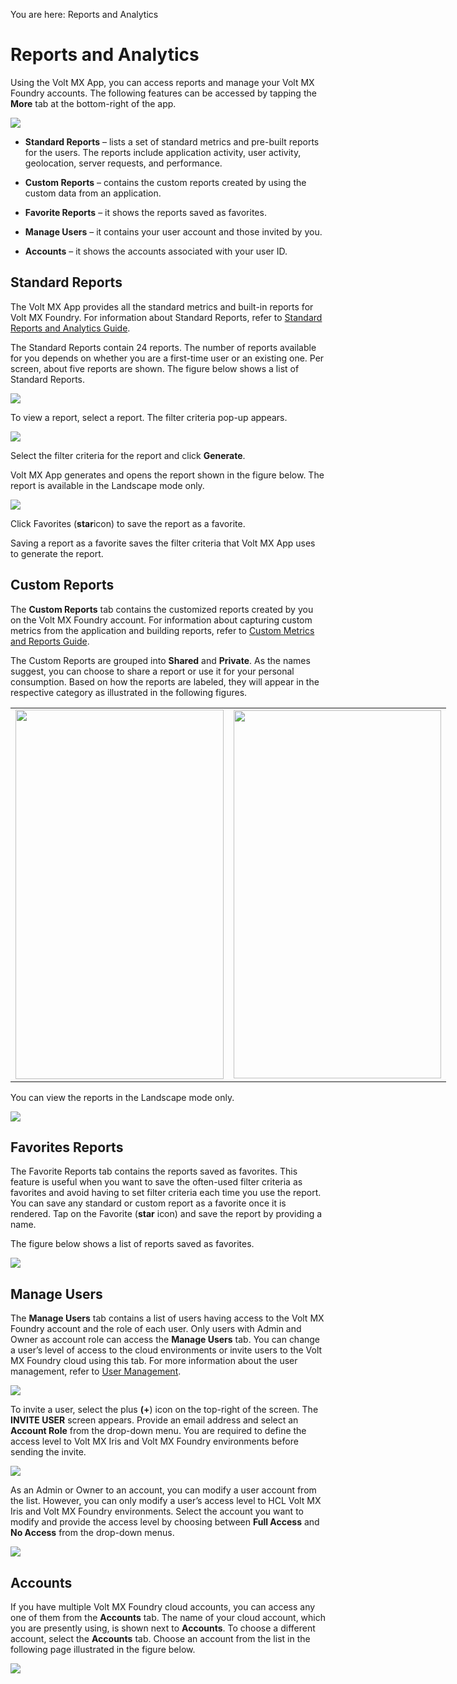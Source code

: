 
You are here: Reports and Analytics

# Reports and Analytics

Using the Volt MX App, you can access reports and manage your Volt MX Foundry accounts. The following features can be accessed by tapping the **More** tab at the bottom-right of the app.

![](Resources/Images/ReportHomePage.PNG)

- **Standard Reports** – lists a set of standard metrics and pre-built reports for the users. The reports include application activity, user activity, geolocation, server requests, and performance.

- **Custom Reports** – contains the custom reports created by using the custom data from an application.
- **Favorite Reports** – it shows the reports saved as favorites.
- **Manage Users** – it contains your user account and those invited by you.
- **Accounts** – it shows the accounts associated with your user ID.

## Standard Reports

The Volt MX App provides all the standard metrics and built-in reports for Volt MX Foundry. For information about Standard Reports, refer to [Standard Reports and Analytics Guide](../../../Foundry/standard_metrics_reports_guide/Content/standard_metrics_reports_guide.md).

The Standard Reports contain 24 reports. The number of reports available for you depends on whether you are a first-time user or an existing one. Per screen, about five reports are shown. The figure below shows a list of Standard Reports.

![](Resources/Images/StandardReports_247x457.png)

To view a report, select a report. The filter criteria pop-up appears.

![](Resources/Images/WorldMapStandardReports_240x470.png)

Select the filter criteria for the report and click **Generate**.

Volt MX App generates and opens the report shown in the figure below. The report is available in the Landscape mode only.

![](Resources/Images/StandardReportsMap_591x331.png)

Click Favorites (**star**icon) to save the report as a favorite.

Saving a report as a favorite saves the filter criteria that Volt MX App uses to generate the report.

## Custom Reports

The **Custom Reports** tab contains the customized reports created by you on the Volt MX Foundry account. For information about capturing custom metrics from the application and building reports, refer to [Custom Metrics and Reports Guide](../../../Foundry/custom_metrics_and_reports/Content/Custom_Metrics_and_Reports_Guide.md).

The Custom Reports are grouped into **Shared** and **Private**. As the names suggest, you can choose to share a report or use it for your personal consumption. Based on how the reports are labeled, they will appear in the respective category as illustrated in the following figures.

<table style="width: 699px;border-left-style: none;border-left-width: 1.5pt;border-left-color: #cccccc;border-right-style: none;border-right-width: 1.5pt;border-right-color: #cccccc;border-top-style: none;border-top-width: 1.5pt;border-top-color: #cccccc;border-bottom-style: none;border-bottom-width: 1.5pt;border-bottom-color: #cccccc;"><colgroup><col> <col></colgroup><tbody><tr><td><img src="Resources/Images/CustomReportsShare_333x591.png" style="width: 333;height: 591;"></td><td><img src="Resources/Images/CustomReportsPrivate_332x589.png" style="width: 332;height: 589;"></td></tr></tbody></table>

You can view the reports in the Landscape mode only.

![](Resources/Images/CustomReport_592x331.png)

## Favorites Reports

The Favorite Reports tab contains the reports saved as favorites. This feature is useful when you want to save the often-used filter criteria as favorites and avoid having to set filter criteria each time you use the report. You can save any standard or custom report as a favorite once it is rendered. Tap on the Favorite (**star** icon) and save the report by providing a name.

The figure below shows a list of reports saved as favorites.

![](Resources/Images/Favourites_242x471.png)

## Manage Users

The **Manage Users** tab contains a list of users having access to the Volt MX Foundry account and the role of each user. Only users with Admin and Owner as account role can access the **Manage Users** tab. You can change a user’s level of access to the cloud environments or invite users to the Volt MX Foundry cloud using this tab. For more information about the user management, refer to [User Management](../../../Foundry/voltmx_foundry_user_guide/Content/Settings_Cloud.md#ManageUsersCloud).

![](Resources/Images/ManageUsers_251x488.png)

To invite a user, select the plus **(+**) icon on the top-right of the screen. The **INVITE USER** screen appears. Provide an email address and select an **Account Role** from the drop-down menu. You are required to define the access level to Volt MX Iris and Volt MX Foundry environments before sending the invite.

![](Resources/Images/InviteUserNew_282x653.png)

As an Admin or Owner to an account, you can modify a user account from the list. However, you can only modify a user’s access level to HCL Volt MX Iris and Volt MX Foundry environments. Select the account you want to modify and provide the access level by choosing between **Full Access** and **No Access** from the drop-down menus.

![](Resources/Images/UserDetailsEdit_249x577.png)

## Accounts

If you have multiple Volt MX Foundry cloud accounts, you can access any one of them from the **Accounts** tab. The name of your cloud account, which you are presently using, is shown next to **Accounts**. To choose a different account, select the **Accounts** tab. Choose an account from the list in the following page illustrated in the figure below.

![](Resources/Images/AccountsNew_243x431.png)
